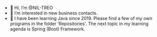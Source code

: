 - 👋 Hi, I’m @NIL-TREO
- 👀 I’m interested in new business contacts.
- 🌱 I have been learning Java since 2019. Please find a few of my own programs in the folder 'Repositories'. The next topic in my learning agenda is Spring (Boot) Framework.

<!---
NIL-TREO/NIL-TREO is a ✨ special ✨ repository because its `README.md` (this file) appears on your GitHub profile.
You can click the Preview link to take a look at your changes.
--->
